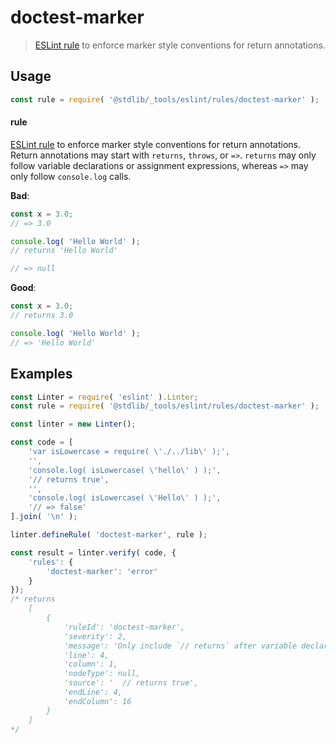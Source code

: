<!--

@license Apache-2.0

Copyright (c) 2018 The Stdlib Authors.

Licensed under the Apache License, Version 2.0 (the "License");
you may not use this file except in compliance with the License.
You may obtain a copy of the License at

   http://www.apache.org/licenses/LICENSE-2.0

Unless required by applicable law or agreed to in writing, software
distributed under the License is distributed on an "AS IS" BASIS,
WITHOUT WARRANTIES OR CONDITIONS OF ANY KIND, either express or implied.
See the License for the specific language governing permissions and
limitations under the License.

-->

# doctest-marker

> [ESLint rule][eslint-rules] to enforce marker style conventions for return annotations.

<section class="intro">

</section>

<!-- /.intro -->

<section class="usage">

## Usage

```javascript
const rule = require( '@stdlib/_tools/eslint/rules/doctest-marker' );
```

#### rule

[ESLint rule][eslint-rules] to enforce marker style conventions for return annotations. Return annotations may start with `returns`, `throws`, or `=>`. `returns` may only follow variable declarations or assignment expressions, whereas `=>` may only follow `console.log` calls.

**Bad**:

<!-- eslint-disable stdlib/doctest-marker -->

```javascript
const x = 3.0;
// => 3.0

console.log( 'Hello World' );
// returns 'Hello World'

// => null
```

**Good**:

```javascript
const x = 3.0;
// returns 3.0

console.log( 'Hello World' );
// => 'Hello World'
```

</section>

<!-- /.usage -->

<section class="examples">

## Examples

<!-- eslint no-undef: "error" -->

```javascript
const Linter = require( 'eslint' ).Linter;
const rule = require( '@stdlib/_tools/eslint/rules/doctest-marker' );

const linter = new Linter();

const code = [
    'var isLowercase = require( \'./../lib\' );',
    '',
    'console.log( isLowercase( \'hello\' ) );',
    '// returns true',
    '',
    'console.log( isLowercase( \'Hello\' ) );',
    '// => false'
].join( '\n' );

linter.defineRule( 'doctest-marker', rule );

const result = linter.verify( code, {
    'rules': {
        'doctest-marker': 'error'
    }
});
/* returns
    [
        {
            'ruleId': 'doctest-marker',
            'severity': 2,
            'message': 'Only include `// returns` after variable declarations or assignment expressions (use `=>` after `console.log`)',
            'line': 4,
            'column': 1,
            'nodeType': null,
            'source': '  // returns true',
            'endLine': 4,
            'endColumn': 16
        }
    ]
*/
```

</section>

<!-- /.examples -->

<!-- Section for related `stdlib` packages. Do not manually edit this section, as it is automatically populated. -->

<section class="related">

</section>

<!-- /.related -->

<!-- Section for all links. Make sure to keep an empty line after the `section` element and another before the `/section` close. -->

<section class="links">

[eslint-rules]: https://eslint.org/docs/developer-guide/working-with-rules

</section>

<!-- /.links -->
